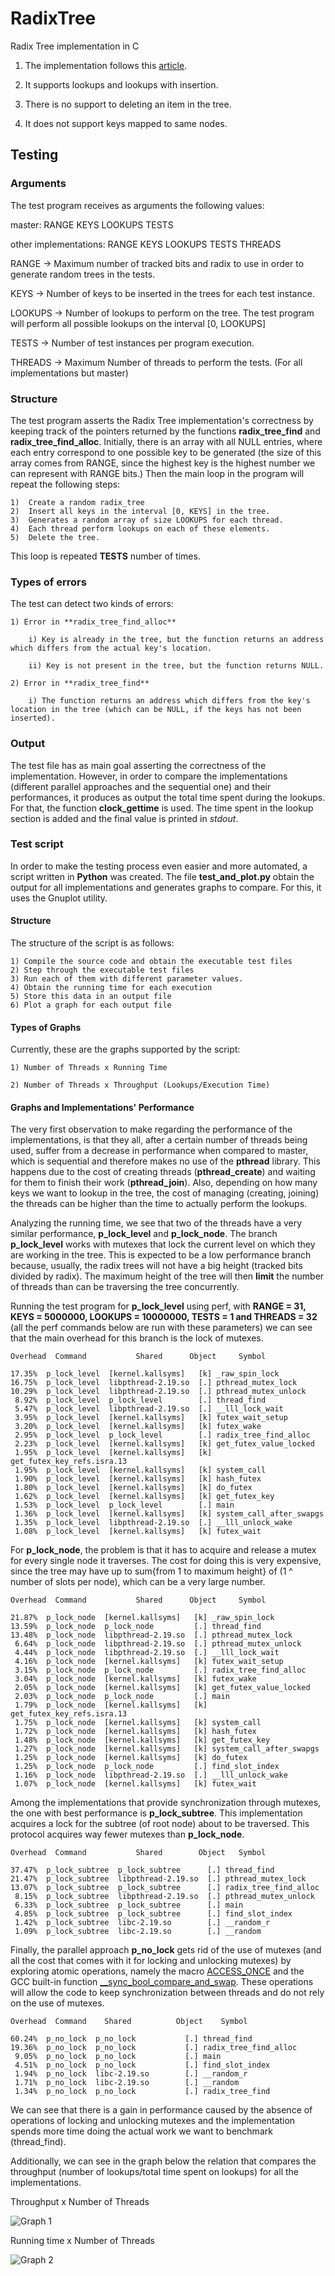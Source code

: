 # RadixTree

Radix Tree implementation in C

1) The implementation follows this [article](https://lwn.net/Articles/175432/).

2) It supports lookups and lookups with insertion.

3) There is no support to deleting an item in the tree.

4) It does not support keys mapped to same nodes.

## Testing

### Arguments

The test program receives as arguments the following values:

master:	RANGE KEYS LOOKUPS TESTS

other implementations:	RANGE KEYS LOOKUPS TESTS THREADS

RANGE -> Maximum number of tracked bits and radix to use in order to generate random trees in the tests.

KEYS -> Number of keys to be inserted in the trees for each test instance.

LOOKUPS -> Number of lookups to perform on the tree. The test program will perform all possible lookups on the interval [0, LOOKUPS]

TESTS -> Number of test instances per program execution.

THREADS -> Maximum Number of threads to perform the tests. (For all implementations but master)

### Structure

The test program asserts the Radix Tree implementation's correctness by keeping track of the pointers returned by the functions **radix_tree_find** and **radix_tree_find_alloc**. 
Initially, there is an array with all NULL entries, where each entry correspond to one possible key to be generated (the size of this array comes from RANGE, since the highest key is the highest number we can represent with RANGE bits.)
Then the main loop in the program will repeat the following steps:

	1)	Create a random radix_tree
	2) 	Insert all keys in the interval [0, KEYS] in the tree.
	3)	Generates a random array of size LOOKUPS for each thread.
	4)	Each thread perform lookups on each of these elements.
	5)	Delete the tree.

This loop is repeated **TESTS** number of times.

### Types of errors

The test can detect two kinds of errors:

	1) Error in **radix_tree_find_alloc**

		i) Key is already in the tree, but the function returns an address which differs from the actual key's location.

		ii) Key is not present in the tree, but the function returns NULL.

	2) Error in **radix_tree_find**

		i) The function returns an address which differs from the key's location in the tree (which can be NULL, if the keys has not been inserted).

### Output

The test file has as main goal asserting the correctness of the implementation. However, in order to compare the implementations (different parallel approaches and the sequential one) and their performances, it produces as output the total time spent during the lookups. For that, the function **clock_gettime** is used. The time spent in the lookup section is added and the final value is printed in *stdout*.

### Test script

In order to make the testing process even easier and more automated, a script written in **Python** was created. The file **test_and_plot.py** obtain the output for all implementations and generates graphs to compare. For this, it uses the Gnuplot utility.

#### Structure

The structure of the script is as follows:

	1) Compile the source code and obtain the executable test files
	2) Step through the executable test files
	3) Run each of them with different parameter values.
	4) Obtain the running time for each execution
	5) Store this data in an output file
	6) Plot a graph for each output file

#### Types of Graphs

Currently, these are the graphs supported by the script:

	1) Number of Threads x Running Time

	2) Number of Threads x Throughput (Lookups/Execution Time)

#### Graphs and Implementations' Performance

The very first observation to make regarding the performance of the implementations, is that they all, after a certain number of threads being used, suffer from a decrease in performance when compared to master, which is sequential and therefore makes no use of the **pthread** library. This happens due to the cost of creating threads (**pthread_create**) and waiting for them to finish their work (**pthread_join**). Also, depending on how many keys we want to lookup in the tree, the cost of managing (creating, joining) the threads can be higher than the time to actually perform the lookups.

Analyzing the running time, we see that two of the threads have a very similar performance, **p_lock_level** and **p_lock_node**. The branch **p_lock_level** works with mutexes that lock the current level on which they are working in the tree. This is expected to be a low performance branch because, usually, the radix trees will not have a big height (tracked bits divided by radix). The maximum height of the tree will then **limit** the number of threads than can be traversing the tree concurrently.

Running the test program for **p_lock_level** using perf, with **RANGE = 31, KEYS = 5000000, LOOKUPS = 10000000, TESTS = 1 and THREADS = 32** (all the perf commands below are run with these parameters) we can see that the main overhead for this branch is the lock of mutexes.

    Overhead  Command           Shared      Object     Symbol

    17.35%  p_lock_level  [kernel.kallsyms]   [k] _raw_spin_lock                
    16.75%  p_lock_level  libpthread-2.19.so  [.] pthread_mutex_lock                
    10.29%  p_lock_level  libpthread-2.19.so  [.] pthread_mutex_unlock              
     8.92%  p_lock_level  p_lock_level        [.] thread_find        
     5.47%  p_lock_level  libpthread-2.19.so  [.] __lll_lock_wait             
     3.95%  p_lock_level  [kernel.kallsyms]   [k] futex_wait_setup            
     3.20%  p_lock_level  [kernel.kallsyms]   [k] futex_wake            
     2.95%  p_lock_level  p_lock_level        [.] radix_tree_find_alloc
     2.23%  p_lock_level  [kernel.kallsyms]   [k] get_futex_value_locked
     1.95%  p_lock_level  [kernel.kallsyms]   [k] get_futex_key_refs.isra.13
     1.95%  p_lock_level  [kernel.kallsyms]   [k] system_call
     1.90%  p_lock_level  [kernel.kallsyms]   [k] hash_futex
     1.80%  p_lock_level  [kernel.kallsyms]   [k] do_futex
     1.62%  p_lock_level  [kernel.kallsyms]   [k] get_futex_key
     1.53%  p_lock_level  p_lock_level        [.] main 
     1.36%  p_lock_level  [kernel.kallsyms]   [k] system_call_after_swapgs 
     1.35%  p_lock_level  libpthread-2.19.so  [.] __lll_unlock_wake   
     1.08%  p_lock_level  [kernel.kallsyms]   [k] futex_wait                        

For **p_lock_node**, the problem is that it has to acquire and release a mutex for every single node it traverses. The cost for doing this is very expensive, since the tree may have up to sum{from 1 to maximum height} of (1 ^ number of slots per node), which can be a very large number.

    Overhead  Command           Shared      Object     Symbol

    21.87%  p_lock_node  [kernel.kallsyms]   [k] _raw_spin_lock              
    13.59%  p_lock_node  p_lock_node         [.] thread_find 
    13.48%  p_lock_node  libpthread-2.19.so  [.] pthread_mutex_lock 
     6.64%  p_lock_node  libpthread-2.19.so  [.] pthread_mutex_unlock
     4.44%  p_lock_node  libpthread-2.19.so  [.] __lll_lock_wait  
     4.16%  p_lock_node  [kernel.kallsyms]   [k] futex_wait_setup 
     3.15%  p_lock_node  p_lock_node         [.] radix_tree_find_alloc 
     3.04%  p_lock_node  [kernel.kallsyms]   [k] futex_wake 
     2.05%  p_lock_node  [kernel.kallsyms]   [k] get_futex_value_locked    
     2.03%  p_lock_node  p_lock_node         [.] main       
     1.79%  p_lock_node  [kernel.kallsyms]   [k] get_futex_key_refs.isra.13    
     1.75%  p_lock_node  [kernel.kallsyms]   [k] system_call    
     1.72%  p_lock_node  [kernel.kallsyms]   [k] hash_futex   
     1.48%  p_lock_node  [kernel.kallsyms]   [k] get_futex_key  
     1.27%  p_lock_node  [kernel.kallsyms]   [k] system_call_after_swapgs 
     1.25%  p_lock_node  [kernel.kallsyms]   [k] do_futex   
     1.25%  p_lock_node  p_lock_node         [.] find_slot_index 
     1.16%  p_lock_node  libpthread-2.19.so  [.] __lll_unlock_wake 
     1.07%  p_lock_node  [kernel.kallsyms]   [k] futex_wait

Among the implementations that provide synchronization through mutexes, the one with best performance is **p_lock_subtree**. This implementation acquires a lock for the subtree (of root node) about to be traversed. This protocol acquires way fewer mutexes than **p_lock_node**.

    Overhead  Command           Shared        Object   Symbol
 
    37.47%  p_lock_subtree  p_lock_subtree      [.] thread_find 
    21.47%  p_lock_subtree  libpthread-2.19.so  [.] pthread_mutex_lock   
    13.07%  p_lock_subtree  p_lock_subtree      [.] radix_tree_find_alloc  
     8.15%  p_lock_subtree  libpthread-2.19.so  [.] pthread_mutex_unlock    
     6.33%  p_lock_subtree  p_lock_subtree      [.] main   
     4.85%  p_lock_subtree  p_lock_subtree      [.] find_slot_index  
     1.42%  p_lock_subtree  libc-2.19.so        [.] __random_r  
     1.09%  p_lock_subtree  libc-2.19.so        [.] __random  

Finally, the parallel approach **p_no_lock** gets rid of the use of mutexes (and all the cost that comes with it for locking and unlocking mutexes) by exploring atomic operations, namely the macro [ACCESS_ONCE](https://lwn.net/Articles/508991/) and the GCC built-in function [__sync_bool_compare_and_swap](https://gcc.gnu.org/onlinedocs/gcc-4.4.3/gcc/Atomic-Builtins.html). These operations will allow the code to keep synchronization between threads and do not rely on the use of mutexes. 

    Overhead  Command    Shared          Object    Symbol

    60.24%  p_no_lock  p_no_lock           [.] thread_find                            
    19.36%  p_no_lock  p_no_lock           [.] radix_tree_find_alloc                  
     9.05%  p_no_lock  p_no_lock           [.] main                                   
     4.51%  p_no_lock  p_no_lock           [.] find_slot_index                        
     1.94%  p_no_lock  libc-2.19.so        [.] __random_r                             
     1.71%  p_no_lock  libc-2.19.so        [.] __random                               
     1.34%  p_no_lock  p_no_lock           [.] radix_tree_find

We can see that there is a gain in performance caused by the absence of operations of locking and unlocking mutexes and the implementation spends more time doing the actual work we want to benchmark (thread_find).

Additionally, we can see in the graph below the relation that compares the throughput (number of lookups/total time spent on lookups) for all the implementations.

Throughput x Number of Threads

![Graph 1](https://s31.postimg.org/4vn3f7nh7/graph5.png)

Running time x Number of Threads

![Graph 2](https://s31.postimg.org/rqrd3miez/graph4.png)